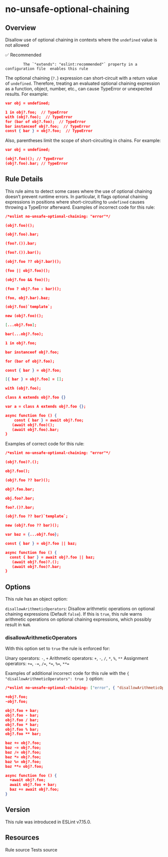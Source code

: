 
# no-unsafe-optional-chaining
## Overview
Disallow use of optional chaining in contexts where the `undefined` value is not allowed


✅ Recommended

            The `"extends": "eslint:recommended"` property in a configuration file  enables this rule
        


The optional chaining (`?.`) expression can short-circuit with a return value of `undefined`. Therefore, treating an evaluated optional chaining expression as a function, object, number, etc., can cause TypeError or unexpected results. For example:

```json
var obj = undefined;

1 in obj?.foo;  // TypeError
with (obj?.foo);  // TypeError
for (bar of obj?.foo);  // TypeError
bar instanceof obj?.foo;  // TypeError
const { bar } = obj?.foo;  // TypeError
```
Also, parentheses limit the scope of short-circuiting in chains. For example:

```json
var obj = undefined;

(obj?.foo)(); // TypeError
(obj?.foo).bar; // TypeError
```
## Rule Details
This rule aims to detect some cases where the use of optional chaining doesn’t prevent runtime errors. In particular, it flags optional chaining expressions in positions where short-circuiting to `undefined` causes throwing a TypeError afterward.
Examples of incorrect code for this rule:


```json
/*eslint no-unsafe-optional-chaining: "error"*/

(obj?.foo)();

(obj?.foo).bar;

(foo?.()).bar;

(foo?.()).bar();

(obj?.foo ?? obj?.bar)();

(foo || obj?.foo)();

(obj?.foo && foo)();

(foo ? obj?.foo : bar)();

(foo, obj?.bar).baz;

(obj?.foo)`template`;

new (obj?.foo)();

[...obj?.foo];

bar(...obj?.foo);

1 in obj?.foo;

bar instanceof obj?.foo;

for (bar of obj?.foo);

const { bar } = obj?.foo;

[{ bar } = obj?.foo] = [];

with (obj?.foo);

class A extends obj?.foo {}

var a = class A extends obj?.foo {};

async function foo () {
    const { bar } = await obj?.foo;
   (await obj?.foo)();
   (await obj?.foo).bar;
}
```
Examples of correct code for this rule:


```json
/*eslint no-unsafe-optional-chaining: "error"*/

(obj?.foo)?.();

obj?.foo();

(obj?.foo ?? bar)();

obj?.foo.bar;

obj.foo?.bar;

foo?.()?.bar;

(obj?.foo ?? bar)`template`;

new (obj?.foo ?? bar)();

var baz = {...obj?.foo};

const { bar } = obj?.foo || baz;

async function foo () {
  const { bar } = await obj?.foo || baz;
   (await obj?.foo)?.();
   (await obj?.foo)?.bar;
}
```
## Options
This rule has an object option:

`disallowArithmeticOperators`: Disallow arithmetic operations on optional chaining expressions (Default `false`). If this is `true`, this rule warns arithmetic operations on optional chaining expressions, which possibly result in `NaN`.

### disallowArithmeticOperators
With this option set to `true` the rule is enforced for:

Unary operators: `-`, `+`
Arithmetic operators: `+`, `-`, `/`, `*`, `%`, `**`
Assignment operators: `+=`, `-=`, `/=`, `*=`, `%=`, `**=`

Examples of additional incorrect code for this rule with the `{ "disallowArithmeticOperators": true }` option:


```json
/*eslint no-unsafe-optional-chaining: ["error", { "disallowArithmeticOperators": true }]*/

+obj?.foo;
-obj?.foo;

obj?.foo + bar;
obj?.foo - bar;
obj?.foo / bar;
obj?.foo * bar;
obj?.foo % bar;
obj?.foo ** bar;

baz += obj?.foo;
baz -= obj?.foo;
baz /= obj?.foo;
baz *= obj?.foo;
baz %= obj?.foo;
baz **= obj?.foo;

async function foo () {
  +await obj?.foo;
  await obj?.foo + bar;
  baz += await obj?.foo;
}
```

## Version
This rule was introduced in ESLint v7.15.0.
## Resources

Rule source 
Tests source 


